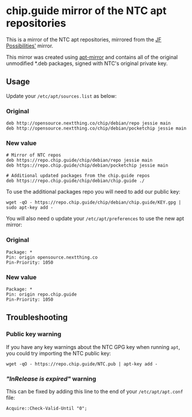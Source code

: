 # chip.guide mirror of the NTC apt repositories

This is a mirror of the NTC apt repositories, mirrored from the [JF Possibilities'](http://chip.jfpossibilities.com/chip/debian/) mirror.

This mirror was created using [apt-mirror](http://apt-mirror.github.io) and contains all of the original unmodified *.deb packages, signed with NTC's original private key.

## Usage

Update your `/etc/apt/sources.list` as below:

### Original

```
deb http://opensource.nextthing.co/chip/debian/repo jessie main
deb http://opensource.nextthing.co/chip/debian/pocketchip jessie main
```

### New value

```
# Mirror of NTC repos
deb https://repo.chip.guide/chip/debian/repo jessie main
deb https://repo.chip.guide/chip/debian/pocketchip jessie main

# Additional updated packages from the chip.guide repos
deb https://repo.chip.guide/chip/debian/chip.guide ./
```

To use the additional packages repo you will need to add our public key:

```
wget -qO - https://repo.chip.guide/chip/debian/chip.guide/KEY.gpg | sudo apt-key add -
```

You will also need o update your `/etc/apt/preferences` to use the new apt mirror:

### Original

```
Package: *
Pin: origin opensource.nextthing.co
Pin-Priority: 1050
```

### New value

```
Package: *
Pin: origin repo.chip.guide
Pin-Priority: 1050
```

## Troubleshooting


### Public key warning

If you have any key warnings about the NTC GPG key when running `apt`, you could try importing the NTC public key:

```
wget -qO - https://repo.chip.guide/NTC.pub | apt-key add -
```

### _"InRelease is expired"_ warning

This can be fixed by adding this line to the end of your `/etc/apt/apt.conf` file:

```
Acquire::Check-Valid-Until "0";
```


